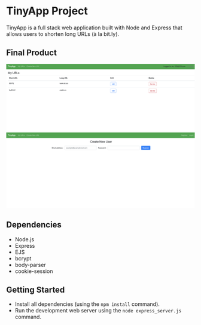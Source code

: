# TinyApp Project

TinyApp is a full stack web application built with Node and Express that allows users to shorten long URLs (à la bit.ly).

## Final Product

!["Screenshot of URLs page"](https://github.com/Snowflare/tinyapp/blob/master/docs/Screen%20Shot%202020-05-14%20at%207.10.39%20PM.png?raw=true)
!["Screenshot of register page"](https://github.com/Snowflare/tinyapp/blob/master/docs/Screen%20Shot%202020-05-14%20at%207.11.08%20PM.png?raw=true)

## Dependencies

- Node.js
- Express
- EJS
- bcrypt
- body-parser
- cookie-session

## Getting Started

- Install all dependencies (using the `npm install` command).
- Run the development web server using the `node express_server.js` command.

